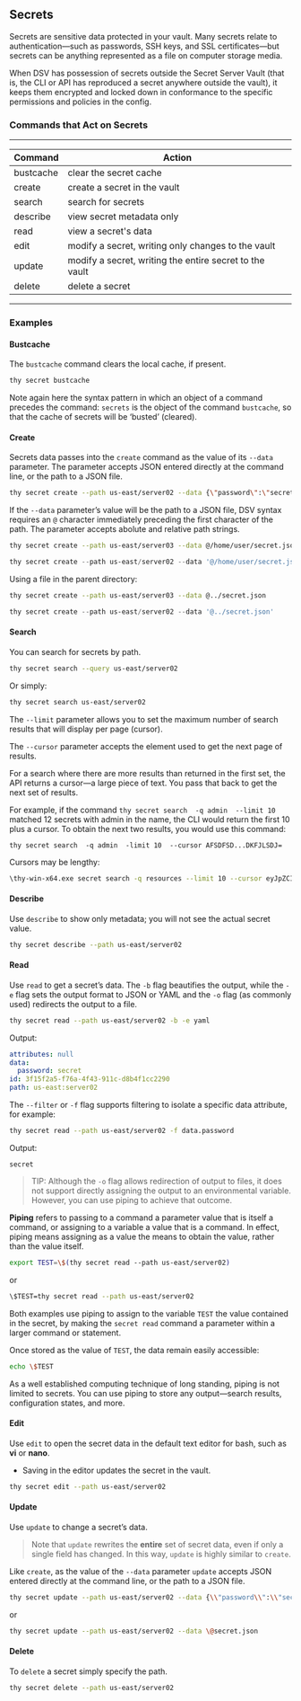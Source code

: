 ﻿[title]: # (Secrets)
[tags]: # (,)
[priority]: # (1810)

## Secrets

Secrets are sensitive data protected in your vault. Many secrets relate to authentication—such as passwords, SSH keys, and SSL certificates—but secrets can be anything represented as a file on computer storage media.

When DSV has possession of secrets outside the Secret Server Vault (that is, the CLI or API has reproduced a secret anywhere outside the vault), it keeps them encrypted and locked down in conformance to the specific permissions and policies in the config.

### Commands that Act on Secrets
  
---
  
| Command | Action |
| ----- | ----- |
| bustcache | clear the secret cache |
| create | create a secret in the vault |
| search |search for secrets |
| describe | view secret metadata only |
| read | view a secret's data |
| edit | modify a secret, writing only changes to the vault |
| update | modify a secret, writing the entire secret to the vault |
| delete | delete a secret |
  
---
  
### Examples

#### Bustcache

The `bustcache` command clears the local cache, if present.

``` bash
thy secret bustcache
```

Note again here the syntax pattern in which an object of a command precedes the command: `secrets` is the object of the command `bustcache`, so that the cache of secrets will be ‘busted’ (cleared).

#### Create

Secrets data passes into the `create` command as the value of its `--data` parameter. The parameter accepts JSON entered directly at the command line, or the path to a JSON file.

``` bash
thy secret create --path us-east/server02 --data {\"password\":\"secret\"}
```

If the `--data` parameter’s value will be the path to a JSON file, DSV syntax requires an `@` character immediately preceding the first character of the path. The parameter accepts abolute and relative path strings.

``` bash
thy secret create --path us-east/server03 --data @/home/user/secret.json
```

``` powershell
thy secret create --path us-east/server02 --data '@/home/user/secret.json'
```

Using a file in the parent directory:

``` bash
thy secret create --path us-east/server03 --data @../secret.json
```

``` powershell
thy secret create --path us-east/server02 --data '@../secret.json'
```

#### Search

You can search for secrets by path.

``` bash
thy secret search --query us-east/server02
```

Or simply:

``` bash
thy secret search us-east/server02
```

The `--limit` parameter allows you to set the maximum number of search results that will display per page (cursor).

The `--cursor` parameter accepts the element used to get the next page of results.

For a search where there are more results than returned in the first set, the API returns a cursor—a large piece of text. You pass that back to get the next set of results.

For example, if the command `thy secret search  -q admin  --limit 10` matched 12 secrets with admin in the name, the CLI would return the first 10 plus a cursor. To obtain the next two results, you would use this command:

`thy secret search  -q admin  -limit 10  --cursor AFSDFSD...DKFJLSDJ=`

Cursors may be lengthy:

```bash
\thy-win-x64.exe secret search -q resources --limit 10 --cursor eyJpZCI6ImEwOTFjOWIzLWE4MmQtNGRiYy1hYThiLTYxMDY0NDZhZjA3MSIsInBhdGgiOiIiLCJ2ZXJzaW9uIjoidi1jdXJyZW50IiwidHlwZSI6IiIsImxhdGVzdCI6MH0=
```

#### Describe

Use `describe` to show only metadata; you will not see the actual secret value.

``` bash
thy secret describe --path us-east/server02
```

#### Read

Use `read` to get a secret’s data. The `-b` flag beautifies the output, while the `-e` flag sets the output format to JSON or YAML and the `-o` flag (as commonly used) redirects the output to a file.

``` bash
thy secret read --path us-east/server02 -b -e yaml
```

Output:

```yaml
attributes: null
data:
  password: secret
id: 3f15f2a5-f76a-4f43-911c-d8b4f1cc2290
path: us-east:server02
```

The `--filter` or `-f` flag supports filtering to isolate a specific data attribute, for example:

```bash
thy secret read --path us-east/server02 -f data.password
```

Output:

`secret`

> TIP: Although the `-o` flag allows redirection of output to files, it does not support directly assigning the output to an environmental variable. However, you can use piping to achieve that outcome.

**Piping** refers to passing to a command a parameter value that is itself a command, or assigning to a variable a value that is a command. In effect, piping means assigning as a value the means to obtain the value, rather than the value itself.

```bash
export TEST=\$(thy secret read --path us-east/server02)
```

or

```bash
\$TEST=thy secret read --path us-east/server02
```

Both examples use piping to assign to the variable `TEST` the value contained in the secret, by making the `secret read` command a parameter within a larger command or statement.

Once stored as the value of `TEST`, the data remain easily accessible:

```bash
echo \$TEST
```

As a well established computing technique of long standing, piping is not limited to secrets. You can use piping to store any output—search results, configuration states, and more.

#### Edit

Use `edit` to open the secret data in the default text editor for bash, such as **vi** or **nano**.

* Saving in the editor updates the secret in the vault.

``` bash
thy secret edit --path us-east/server02
```

#### Update

Use `update` to change a secret’s data.

>Note that `update` rewrites the **entire** set of secret data, even if only a single field has changed. In this way, `update` is highly similar to `create`.

Like `create`, as the value of the `--data` parameter `update` accepts JSON entered directly at the command line, or the path to a JSON file.

```bash
thy secret update --path us-east/server02 --data {\\"password\\":\\"secret2\\"}
```

or

```bash
thy secret update --path us-east/server02 --data \@secret.json
```

#### Delete

To `delete` a secret simply specify the path.

``` bash
thy secret delete --path us-east/server02
```
